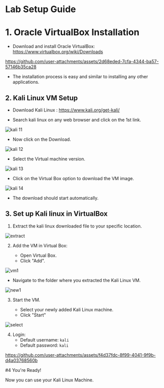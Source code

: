 # Lab Setup Guide

# 1. Oracle VirtualBox Installation
- Download and install Oracle VirtualBox: https://www.virtualbox.org/wiki/Downloads


https://github.com/user-attachments/assets/2d68eded-7cfa-4344-ba57-57146b35ca28

- The installation process is easy and similar to installing any other applications. 


## 2. Kali Linux VM Setup

- Download Kali Linux : https://www.kali.org/get-kali/
  
- Search kali linux on any web browser and click on the 1st link.

![kali 11](https://github.com/user-attachments/assets/4665c0bf-d39d-41b1-ad3e-d396ce0d90d9)


- Now click on the Download.

![kali 12](https://github.com/user-attachments/assets/c23d58bc-fef2-4c11-b2e4-1ad8a3b75af9)


- Select the Virtual machine version.

![kali 13](https://github.com/user-attachments/assets/eec4a3f9-7e48-4219-a376-f7d6252c2f17)


- Click on the Virtual Box option to download the VM image.

![kali 14](https://github.com/user-attachments/assets/11c69ed9-29c5-48fa-91fd-cd82a0f19117)


- The download should start automatically.


## 3. Set up Kali linux in VirtualBox

1. Extract the kali linux downloaded file to your specific location.

![extract](https://github.com/user-attachments/assets/20aa16ad-f6b2-4b98-aea7-18f159e04913)


2. Add the VM in Virtual Box:

   - Open Virtual Box.
   - Click "Add".


![vm1](https://github.com/user-attachments/assets/facf6250-acfb-4c71-ae41-ee02a5857b93)


   - Navigate to the folder where you extracted the Kali Linux VM.

![new1](https://github.com/user-attachments/assets/5c3bd7fd-b2f1-41c8-bdae-8649f3c1851b)


3. Start the VM.
   
   - Select your newly added Kali Linux machine.
   - Click "Start"

![select ](https://github.com/user-attachments/assets/93f9fa2c-f91d-43aa-85c5-836b8d972d5d)


4. Login:
   - Default username: `kali`
   - Default password: `kali`

https://github.com/user-attachments/assets/f4d37fdc-8f99-4041-9f9b-d4a03768560b

#4 You're Ready!

 Now you can use your Kali Linux Machine.



